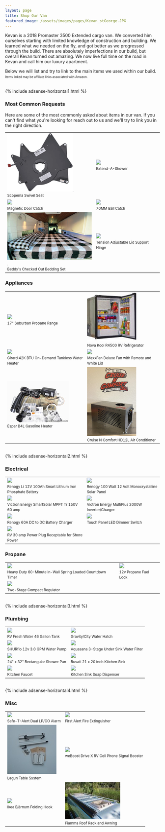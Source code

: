 ```yaml
---
layout: page
title: Shop Our Van
featured_image: /assets/images/pages/Kevan_stGeorge.JPG
---
```


Kevan is a 2018 Promaster 3500 Extended cargo van. We converted him ourselves starting with limited knowledge of construction and building. We learned what we needed on the fly, and got better as we progressed through the build. There are absolutely imperfections in our build, but overall Kevan turned out amazing. We now live full time on the road in Kevan and call him our luxury apartment.

Below we will list and try to link to the main items we used within our build. 
<br><small><small>Items linked may be affiliate links associated with Amazon.</small></small>

<br>
{% include adsense-horizontal1.html %}<br>

### Most Common Requests

Here are some of the most commonly asked about items in our van. If you can't find what you're looking for reach out to us and we'll try to link you in the right direction.

<table>
  <tr>
    <td>
      <a href="https://theswivelshop.com/?ref=f5rcs6g9ic" target="_blank"><img border="0" src="/assets/images/pages/VanBuild/seatswivel.png" ></a><img src="/assets/images/pages/VanBuild/seatswivel.png" width="1" height="1" border="0" alt="" style="border:none !important; margin:0px !important;" /> <br><small>Scopema Swivel Seat</small>
    </td>
    <td>
      <a href="https://www.amazon.com/gp/product/B0031XXW4O?&linkCode=li2&tag=twk0df-20&linkId=c272548ab482b7cd7bc95e5ae80f3dbc&language=en_US&ref_=as_li_ss_il" target="_blank"><img border="0" src="//ws-na.amazon-adsystem.com/widgets/q?_encoding=UTF8&ASIN=B0031XXW4O&Format=_SL160_&ID=AsinImage&MarketPlace=US&ServiceVersion=20070822&WS=1&tag=twk0df-20&language=en_US" ></a><img src="https://ir-na.amazon-adsystem.com/e/ir?t=twk0df-20&language=en_US&l=li2&o=1&a=B0031XXW4O" width="1" height="1" border="0" alt="" style="border:none !important; margin:0px !important;" /> <br><small>Extend-A-Shower</small>
    </td>
  </tr>
  <tr>
    <td>
      <a href="https://www.amazon.com/gp/product/B07J4PYV7N?&linkCode=li2&tag=twk0df-20&linkId=40ebef64dfa53dea7db971c36e9821df&language=en_US&ref_=as_li_ss_il" target="_blank"><img border="0" src="//ws-na.amazon-adsystem.com/widgets/q?_encoding=UTF8&ASIN=B07J4PYV7N&Format=_SL160_&ID=AsinImage&MarketPlace=US&ServiceVersion=20070822&WS=1&tag=twk0df-20&language=en_US" ></a><img src="https://ir-na.amazon-adsystem.com/e/ir?t=twk0df-20&language=en_US&l=li2&o=1&a=B07J4PYV7N" width="1" height="1" border="0" alt="" style="border:none !important; margin:0px !important;" /> <br><small>Magnetic Door Catch</small>
    </td>
    <td>
      <a href="https://www.amazon.com/gp/product/B07PVN1JMQ?&linkCode=li2&tag=twk0df-20&linkId=ad4f0a8d33931ecf7af703c99637e073&language=en_US&ref_=as_li_ss_il" target="_blank"><img border="0" src="//ws-na.amazon-adsystem.com/widgets/q?_encoding=UTF8&ASIN=B07PVN1JMQ&Format=_SL160_&ID=AsinImage&MarketPlace=US&ServiceVersion=20070822&WS=1&tag=twk0df-20&language=en_US" ></a><img src="https://ir-na.amazon-adsystem.com/e/ir?t=twk0df-20&language=en_US&l=li2&o=1&a=B07PVN1JMQ" width="1" height="1" border="0" alt="" style="border:none !important; margin:0px !important;" /> <br><small>70MM Ball Catch</small>
    </td>
  </tr>
  <tr>
    <td>
      <a href="https://beddys.com/collections/beddys/products/checked-out?variant=38785479751" target="_blank"><img border="0" src="/assets/images/pages/VanBuild/bedding.JPG" ></a><img src="/assets/images/pages/VanBuild/bedding.JPG" width="1" height="1" border="0" alt="" style="border:none !important; margin:0px !important;" /> <br><small>Beddy's Checked Out Bedding Set</small>
    </td>
    <td>
      <a href="https://www.amazon.com/gp/product/B01N9IX87T?ie=UTF8&psc=1&linkCode=li2&tag=twk0df-20&linkId=cdc35bcacb7c3a79e4b689b7e164b83e&language=en_US&ref_=as_li_ss_il" target="_blank"><img border="0" src="//ws-na.amazon-adsystem.com/widgets/q?_encoding=UTF8&ASIN=B01N9IX87T&Format=_SL160_&ID=AsinImage&MarketPlace=US&ServiceVersion=20070822&WS=1&tag=twk0df-20&language=en_US" ></a><img src="https://ir-na.amazon-adsystem.com/e/ir?t=twk0df-20&language=en_US&l=li2&o=1&a=B01N9IX87T" width="1" height="1" border="0" alt="" style="border:none !important; margin:0px !important;" /> <br><small>Tension Adjustable Lid Support Hinge</small>
    </td>
  </tr>
</table>


### Appliances

<table>
  <tr>
    <td>
    	<a href="https://www.amazon.com/dp/B00PXJRYR0?coliid=I1RE2WYAX26PCB&colid=25HEF36T49B08&th=1&linkCode=li2&tag=twk0df-20&linkId=da9e801164590bc8e44b3d9eaa0aa757&language=en_US&ref_=as_li_ss_il" target="_blank"><img border="0" src="//ws-na.amazon-adsystem.com/widgets/q?_encoding=UTF8&ASIN=B00PXJRYR0&Format=_SL160_&ID=AsinImage&MarketPlace=US&ServiceVersion=20070822&WS=1&tag=twk0df-20&language=en_US" ></a><img src="https://ir-na.amazon-adsystem.com/e/ir?t=twk0df-20&language=en_US&l=li2&o=1&a=B00PXJRYR0" width="1" height="1" border="0" alt="" style="border:none !important; margin:0px !important;" /> <br><small>17" Suburban Propane Range</small>
    </td>
    <td>
    	<a href="https://www.campervan-hq.com/products/novakool-4-3-cu-ft-dc-refrigerator-r4500?variant=36757940109461" target="_blank"><img border="0" src="/assets/images/pages/VanBuild/fridge.jpg" ></a><img src="//assets/images/pages/VanBuild/fridge.jpg" width="1" height="1" border="0" alt="" style="border:none !important; margin:0px !important;" /> <br><small>Nova Kool R4500 RV Refrigerator</small>
    </td>
  </tr>
  <tr>
    <td>
    	<a href="https://www.amazon.com/Girard-2GWHAM-Demand-Tankless-Heater/dp/B019BWN8E2?dchild=1&keywords=Girard+42K+BTU+Micro-Processor+Controlled+On-Demand+Tankless+Water+Heater&qid=1614985630&sr=8-5&linkCode=li2&tag=twk0df-20&linkId=86bcbfb62b4caaebd6ebb1c40f2728bc&language=en_US&ref_=as_li_ss_il" target="_blank"><img border="0" src="//ws-na.amazon-adsystem.com/widgets/q?_encoding=UTF8&ASIN=B019BWN8E2&Format=_SL160_&ID=AsinImage&MarketPlace=US&ServiceVersion=20070822&WS=1&tag=twk0df-20&language=en_US" ></a><img src="https://ir-na.amazon-adsystem.com/e/ir?t=twk0df-20&language=en_US&l=li2&o=1&a=B019BWN8E2" width="1" height="1" border="0" alt="" style="border:none !important; margin:0px !important;" /> <br><small>Girard 42K BTU On-Demand Tankless Water Heater</small>
    </td>
    <td>
    	<a href="https://www.amazon.com/dp/B003ZOF09Y?coliid=I2GIX58VERQPC3&colid=25HEF36T49B08&psc=1&linkCode=li2&tag=twk0df-20&linkId=27b7a557d368913db4563e38f2133c4b&language=en_US&ref_=as_li_ss_il" target="_blank"><img border="0" src="//ws-na.amazon-adsystem.com/widgets/q?_encoding=UTF8&ASIN=B003ZOF09Y&Format=_SL160_&ID=AsinImage&MarketPlace=US&ServiceVersion=20070822&WS=1&tag=twk0df-20&language=en_US" ></a><img src="https://ir-na.amazon-adsystem.com/e/ir?t=twk0df-20&language=en_US&l=li2&o=1&a=B003ZOF09Y" width="1" height="1" border="0" alt="" style="border:none !important; margin:0px !important;" /> <br><small>MaxxFan Deluxe Fan with Remote and White Lid</small>
    </td>
  </tr>
  <tr>
    <td>
      <a href="https://www.heatso.com/espar-b4l-gasoline-heater-kit-12v-4kw/" target="_blank"><img border="0" src="/assets/images/pages/VanBuild/espar_heater.jpg" ></a><img src="//assets/images/pages/VanBuild/espar_heater.jpg" width="1" height="1" border="0" alt="" style="border:none !important; margin:0px !important;" /> <br><small>Espar B4L Gasoline Heater</small>
    </td>
    <td>
      <a href="https://stores.12voltairconditioning.com/hd-12l-12-volt-dc-mini-split-system-air-conditioner/" target="_blank"><img border="0" src="/assets/images/pages/VanBuild/cruisencomfort.jpg" ></a><img src="//assets/images/pages/VanBuild/cruisencomfort.jpg" width="1" height="1" border="0" alt="" style="border:none !important; margin:0px !important;" /> <br><small>Cruise N Comfort HD12L Air Conditioner</small>
    </td>
  </tr>
</table>


<br>
{% include adsense-horizontal2.html %}<br>

### Electrical

<table>
  <tr>
    <td>
      <a href="https://www.amazon.com/Renogy-100Ah-Lithium-Phosphate-Battery/dp/B07YXL2TC7?dchild=1&keywords=renogy+100ah+smart+lithium&qid=1618706925&sr=8-1&linkCode=li2&tag=twk0df-20&linkId=50c11cfc36ed714f910910966968e81d&language=en_US&ref_=as_li_ss_il" target="_blank"><img border="0" src="//ws-na.amazon-adsystem.com/widgets/q?_encoding=UTF8&ASIN=B07YXL2TC7&Format=_SL160_&ID=AsinImage&MarketPlace=US&ServiceVersion=20070822&WS=1&tag=twk0df-20&language=en_US" ></a><img src="https://ir-na.amazon-adsystem.com/e/ir?t=twk0df-20&language=en_US&l=li2&o=1&a=B07YXL2TC7" width="1" height="1" border="0" alt="" style="border:none !important; margin:0px !important;" /> <br><small>Renogy Li 12V 100Ah Smart Lithium Iron Phosphate Battery</small>
    </td>
    <td>
      <a href="https://www.amazon.com/Renogy-Monocrystalline-Solar-Compact-Design/dp/B07GF5JY35?dchild=1&keywords=renogy+100w+compact+solar+panel&qid=1618707002&sr=8-3&linkCode=li2&tag=twk0df-20&linkId=06113d5d66ad14110140f41741f93c00&language=en_US&ref_=as_li_ss_il" target="_blank"><img border="0" src="//ws-na.amazon-adsystem.com/widgets/q?_encoding=UTF8&ASIN=B07GF5JY35&Format=_SL160_&ID=AsinImage&MarketPlace=US&ServiceVersion=20070822&WS=1&tag=twk0df-20&language=en_US" ></a><img src="https://ir-na.amazon-adsystem.com/e/ir?t=twk0df-20&language=en_US&l=li2&o=1&a=B07GF5JY35" width="1" height="1" border="0" alt="" style="border:none !important; margin:0px !important;" /> <br><small>Renogy 100 Watt 12 Volt Monocrystalline Solar Panel</small>
    </td>
  </tr>
  <tr>
    <td>
      <a href="https://www.amazon.com/Victron-SmartSolar-Charge-Controller-150V/dp/B07B4KF7LY?dchild=1&keywords=victron+charge+controller+mppt+150%2F60&qid=1618707117&sr=8-3&linkCode=li2&tag=twk0df-20&linkId=13bea40b63640c5edf3d0439b70671b7&language=en_US&ref_=as_li_ss_il" target="_blank"><img border="0" src="//ws-na.amazon-adsystem.com/widgets/q?_encoding=UTF8&ASIN=B07B4KF7LY&Format=_SL160_&ID=AsinImage&MarketPlace=US&ServiceVersion=20070822&WS=1&tag=twk0df-20&language=en_US" ></a><img src="https://ir-na.amazon-adsystem.com/e/ir?t=twk0df-20&language=en_US&l=li2&o=1&a=B07B4KF7LY" width="1" height="1" border="0" alt="" style="border:none !important; margin:0px !important;" /> <br><small>Victron Energy SmartSolar MPPT Tr 150V 60 amp</small>
    </td>
    <td>
      <a href="https://www.amazon.com/Victron-12-2000-80-50-120V/dp/B0053XY8NY?dchild=1&keywords=victron+2000w+inverter+charger&qid=1618707177&sr=8-1-spons&psc=1&smid=AERMGYAT5R869&spLa=ZW5jcnlwdGVkUXVhbGlmaWVyPUExS0xINDdCOTdZUUUxJmVuY3J5cHRlZElkPUEwMzQ1MTY3MkJRTk5GNFpRR09EWiZlbmNyeXB0ZWRBZElkPUEwNDY4MDk2MVNQTTFaNURMUzlXQiZ3aWRnZXROYW1lPXNwX2F0ZiZhY3Rpb249Y2xpY2tSZWRpcmVjdCZkb05vdExvZ0NsaWNrPXRydWU%3D&linkCode=li2&tag=twk0df-20&linkId=e923223bf4eee5cfc09fa47be51f7b99&language=en_US&ref_=as_li_ss_il" target="_blank"><img border="0" src="//ws-na.amazon-adsystem.com/widgets/q?_encoding=UTF8&ASIN=B0053XY8NY&Format=_SL160_&ID=AsinImage&MarketPlace=US&ServiceVersion=20070822&WS=1&tag=twk0df-20&language=en_US" ></a><img src="https://ir-na.amazon-adsystem.com/e/ir?t=twk0df-20&language=en_US&l=li2&o=1&a=B0053XY8NY" width="1" height="1" border="0" alt="" style="border:none !important; margin:0px !important;" /> <br><small>Victron Energy MultiPlus 2000W Inverter/Charger</small>
    </td>
  </tr>
  <tr>
    <td>
      <a href="https://www.amazon.com/Renogy-60A-Battery-Multi-Stage-Charging/dp/B07Z4GSYC2?crid=3M4YK36QHO7AY&dchild=1&keywords=renogy+60+amp+dc+to+dc+charger&qid=1618707259&sprefix=renogy+60%2Caps%2C289&sr=8-3&linkCode=li2&tag=twk0df-20&linkId=e23f1c9c1208dc5b2700fa5fda019ba3&language=en_US&ref_=as_li_ss_il" target="_blank"><img border="0" src="//ws-na.amazon-adsystem.com/widgets/q?_encoding=UTF8&ASIN=B07Z4GSYC2&Format=_SL160_&ID=AsinImage&MarketPlace=US&ServiceVersion=20070822&WS=1&tag=twk0df-20&language=en_US" ></a><img src="https://ir-na.amazon-adsystem.com/e/ir?t=twk0df-20&language=en_US&l=li2&o=1&a=B07Z4GSYC2" width="1" height="1" border="0" alt="" style="border:none !important; margin:0px !important;" /> <br><small>Renogy 60A DC to DC Battery Charger</small>
    </td>
    <td>
      <a href="https://www.amazon.com/gp/product/B00S803KJM?ie=UTF8&psc=1&linkCode=li2&tag=twk0df-20&linkId=c0717f9fa69b76328ff13e62049ffc61&language=en_US&ref_=as_li_ss_il" target="_blank"><img border="0" src="//ws-na.amazon-adsystem.com/widgets/q?_encoding=UTF8&ASIN=B00S803KJM&Format=_SL160_&ID=AsinImage&MarketPlace=US&ServiceVersion=20070822&WS=1&tag=twk0df-20&language=en_US" ></a><img src="https://ir-na.amazon-adsystem.com/e/ir?t=twk0df-20&language=en_US&l=li2&o=1&a=B00S803KJM" width="1" height="1" border="0" alt="" style="border:none !important; margin:0px !important;" /> <br><small>Touch Panel LED Dimmer Switch</small>
    </td>
  </tr>
  <tr>
    <td>
      <a href="https://www.amazon.com/gp/product/B01N0GHPUJ?&linkCode=li2&tag=twk0df-20&linkId=59d772a23b6b40919a71d8939ea5a6c1&language=en_US&ref_=as_li_ss_il" target="_blank"><img border="0" src="//ws-na.amazon-adsystem.com/widgets/q?_encoding=UTF8&ASIN=B01N0GHPUJ&Format=_SL160_&ID=AsinImage&MarketPlace=US&ServiceVersion=20070822&WS=1&tag=twk0df-20&language=en_US" ></a><img src="https://ir-na.amazon-adsystem.com/e/ir?t=twk0df-20&language=en_US&l=li2&o=1&a=B01N0GHPUJ" width="1" height="1" border="0" alt="" style="border:none !important; margin:0px !important;" /> <br><small>RV 30 amp Power Plug Receptable for Shore Power</small>
    </td>
  </tr>
</table>

### Propane

<table>
  <tr>
    <td>
      <a href="https://www.amazon.com/gp/product/B01LVTGKBR?&linkCode=li2&tag=twk0df-20&linkId=0c4a14c614bcb484f7e6088de8df7b4e&language=en_US&ref_=as_li_ss_il" target="_blank"><img border="0" src="//ws-na.amazon-adsystem.com/widgets/q?_encoding=UTF8&ASIN=B01LVTGKBR&Format=_SL160_&ID=AsinImage&MarketPlace=US&ServiceVersion=20070822&WS=1&tag=twk0df-20&language=en_US" ></a><img src="https://ir-na.amazon-adsystem.com/e/ir?t=twk0df-20&language=en_US&l=li2&o=1&a=B01LVTGKBR" width="1" height="1" border="0" alt="" style="border:none !important; margin:0px !important;" /> <br><small>Heavy Duty 60-Minute in-Wall Spring Loaded Countdown Timer</small>
    </td>
    <td>
      <a href="https://www.amazon.com/Advanced-Fuel-Components-Propane-AFC-151R/dp/B0843MVGL4?&linkCode=li2&tag=twk0df-20&linkId=41044a777a7405bcc1952f33c6a1fb04&language=en_US&ref_=as_li_ss_il" target="_blank"><img border="0" src="//ws-na.amazon-adsystem.com/widgets/q?_encoding=UTF8&ASIN=B0843MVGL4&Format=_SL160_&ID=AsinImage&MarketPlace=US&ServiceVersion=20070822&WS=1&tag=twk0df-20&language=en_US" ></a><img src="https://ir-na.amazon-adsystem.com/e/ir?t=twk0df-20&language=en_US&l=li2&o=1&a=B0843MVGL4" width="1" height="1" border="0" alt="" style="border:none !important; margin:0px !important;" /> <br><small>12v Propane Fuel Lock</small>
    </td>
  </tr>
  <tr>
    <td>
      <a href="https://www.amazon.com/gp/product/B00KTS0QDY?&linkCode=li2&tag=twk0df-20&linkId=0920bb8958cc52803ff19e6771e4360a&language=en_US&ref_=as_li_ss_il" target="_blank"><img border="0" src="//ws-na.amazon-adsystem.com/widgets/q?_encoding=UTF8&ASIN=B00KTS0QDY&Format=_SL160_&ID=AsinImage&MarketPlace=US&ServiceVersion=20070822&WS=1&tag=twk0df-20&language=en_US" ></a><img src="https://ir-na.amazon-adsystem.com/e/ir?t=twk0df-20&language=en_US&l=li2&o=1&a=B00KTS0QDY" width="1" height="1" border="0" alt="" style="border:none !important; margin:0px !important;" /> <br><small>Two-Stage Compact Regulator</small>
    </td>
  </tr>
</table>

<br>
{% include adsense-horizontal3.html %}<br>

### Plumbing

<table>
  <tr>
    <td>
      <a href="https://www.amazon.com/gp/product/B007MSLP7A?&linkCode=li2&tag=twk0df-20&linkId=390347bf5d672f77d9ec0947511e6bf2&language=en_US&ref_=as_li_ss_il" target="_blank"><img border="0" src="//ws-na.amazon-adsystem.com/widgets/q?_encoding=UTF8&ASIN=B007MSLP7A&Format=_SL160_&ID=AsinImage&MarketPlace=US&ServiceVersion=20070822&WS=1&tag=twk0df-20&language=en_US" ></a><img src="https://ir-na.amazon-adsystem.com/e/ir?t=twk0df-20&language=en_US&l=li2&o=1&a=B007MSLP7A" width="1" height="1" border="0" alt="" style="border:none !important; margin:0px !important;" /> <br><small>RV Fresh Water 46 Gallon Tank</small>
    </td>
    <td>
      <a href="https://www.amazon.com/Valterra-White-Gravity-Water-Trailer/dp/B0735PZW4H?dchild=1&keywords=rv+water+fill&qid=1618708573&sbo=RZvfv%2F%2FHxDF%2BO5021pAnSA%3D%3D&sr=8-3&linkCode=li2&tag=twk0df-20&linkId=f99e656e5fbde9b30b1938c806125cf5&language=en_US&ref_=as_li_ss_il" target="_blank"><img border="0" src="//ws-na.amazon-adsystem.com/widgets/q?_encoding=UTF8&ASIN=B0735PZW4H&Format=_SL160_&ID=AsinImage&MarketPlace=US&ServiceVersion=20070822&WS=1&tag=twk0df-20&language=en_US" ></a><img src="https://ir-na.amazon-adsystem.com/e/ir?t=twk0df-20&language=en_US&l=li2&o=1&a=B0735PZW4H" width="1" height="1" border="0" alt="" style="border:none !important; margin:0px !important;" /> <br><small>Gravity/City Water Hatch</small>
    </td>
  </tr>
  <tr>
    <td>
      <a href="https://www.amazon.com/SHURflo-Revolution-Water-Pump-4008-101-A65/dp/B010TKMK4O?crid=3TXYGVHAYDQF9&dchild=1&keywords=shurflo+4008-101-a65+new+3.0+gpm+rv+water+pump+revolution%2C+12v&qid=1618708672&sprefix=shurflo+water+pump+3.0%2Caps%2C309&sr=8-1&linkCode=li2&tag=twk0df-20&linkId=9c2aa3bc0de0af5aec2df19ba2a7bfee&language=en_US&ref_=as_li_ss_il" target="_blank"><img border="0" src="//ws-na.amazon-adsystem.com/widgets/q?_encoding=UTF8&ASIN=B010TKMK4O&Format=_SL160_&ID=AsinImage&MarketPlace=US&ServiceVersion=20070822&WS=1&tag=twk0df-20&language=en_US" ></a><img src="https://ir-na.amazon-adsystem.com/e/ir?t=twk0df-20&language=en_US&l=li2&o=1&a=B010TKMK4O" width="1" height="1" border="0" alt="" style="border:none !important; margin:0px !important;" /> <br><small>SHURflo 12v 3.0 GPM Water Pump</small>
    </td>
    <td>
     <a href="https://www.amazon.com/gp/product/B06XGZMTRH?&linkCode=li2&tag=twk0df-20&linkId=48e98a10ff41239e2456736b8479c9ab&language=en_US&ref_=as_li_ss_il" target="_blank"><img border="0" src="//ws-na.amazon-adsystem.com/widgets/q?_encoding=UTF8&ASIN=B06XGZMTRH&Format=_SL160_&ID=AsinImage&MarketPlace=US&ServiceVersion=20070822&WS=1&tag=twk0df-20&language=en_US" ></a><img src="https://ir-na.amazon-adsystem.com/e/ir?t=twk0df-20&language=en_US&l=li2&o=1&a=B06XGZMTRH" width="1" height="1" border="0" alt="" style="border:none !important; margin:0px !important;" /> <br><small>Aquasana  3-Stage Under Sink Water Filter</small>
    </td>
  </tr>
  <tr>
    <td>
      <a href="https://www.amazon.com/Lippert-Components-210369-Rectangular-Handed/dp/B00OM0YIR0?crid=39KHFN1R2ZAO2&dchild=1&keywords=shower+pan+24x32&qid=1618708887&sprefix=shower+pan+24%2Caps%2C283&sr=8-2&linkCode=li2&tag=twk0df-20&linkId=98c231c5e9968bf8fb83a50705dfe9b8&language=en_US&ref_=as_li_ss_il" target="_blank"><img border="0" src="//ws-na.amazon-adsystem.com/widgets/q?_encoding=UTF8&ASIN=B00OM0YIR0&Format=_SL160_&ID=AsinImage&MarketPlace=US&ServiceVersion=20070822&WS=1&tag=twk0df-20&language=en_US" ></a><img src="https://ir-na.amazon-adsystem.com/e/ir?t=twk0df-20&language=en_US&l=li2&o=1&a=B00OM0YIR0" width="1" height="1" border="0" alt="" style="border:none !important; margin:0px !important;" /> <br><small>24" x 32" Rectangular Shower Pan</small>
    </td>
    <td>
      <a href="https://www.amazon.com/gp/product/B07R8WP9PL?&linkCode=li2&tag=twk0df-20&linkId=61ca7afc31b544848b940afde510df49&language=en_US&ref_=as_li_ss_il" target="_blank"><img border="0" src="//ws-na.amazon-adsystem.com/widgets/q?_encoding=UTF8&ASIN=B07R8WP9PL&Format=_SL160_&ID=AsinImage&MarketPlace=US&ServiceVersion=20070822&WS=1&tag=twk0df-20&language=en_US" ></a><img src="https://ir-na.amazon-adsystem.com/e/ir?t=twk0df-20&language=en_US&l=li2&o=1&a=B07R8WP9PL" width="1" height="1" border="0" alt="" style="border:none !important; margin:0px !important;" /> <br><small>Ruvati 21 x 20 inch Kitchen Sink</small>
    </td>
  </tr>
    <tr>
    <td>
      <a href="https://www.amazon.com/gp/product/B07D8F5NCW?&linkCode=li2&tag=twk0df-20&linkId=2b90f7bb2109c891dc27cfa932462b28&language=en_US&ref_=as_li_ss_il" target="_blank"><img border="0" src="//ws-na.amazon-adsystem.com/widgets/q?_encoding=UTF8&ASIN=B07D8F5NCW&Format=_SL160_&ID=AsinImage&MarketPlace=US&ServiceVersion=20070822&WS=1&tag=twk0df-20&language=en_US" ></a><img src="https://ir-na.amazon-adsystem.com/e/ir?t=twk0df-20&language=en_US&l=li2&o=1&a=B07D8F5NCW" width="1" height="1" border="0" alt="" style="border:none !important; margin:0px !important;" /> <br><small>Kitchen Faucet</small>
    </td>
    <td>
      <a href="https://www.amazon.com/gp/product/B081L1RC1V?&linkCode=li2&tag=twk0df-20&linkId=e54143d8ae1ff68cf590173a6e322ad5&language=en_US&ref_=as_li_ss_il" target="_blank"><img border="0" src="//ws-na.amazon-adsystem.com/widgets/q?_encoding=UTF8&ASIN=B081L1RC1V&Format=_SL160_&ID=AsinImage&MarketPlace=US&ServiceVersion=20070822&WS=1&tag=twk0df-20&language=en_US" ></a><img src="https://ir-na.amazon-adsystem.com/e/ir?t=twk0df-20&language=en_US&l=li2&o=1&a=B081L1RC1V" width="1" height="1" border="0" alt="" style="border:none !important; margin:0px !important;" /> <br><small>Kitchen Sink Soap Dispenser</small>
    </td>
  </tr>
</table>

<br>
{% include adsense-horizontal4.html %}<br>

### Misc

<table>
  <tr>
    <td>
      <a href="https://www.amazon.com/gp/product/B009XTZ0XQ?&linkCode=li2&tag=twk0df-20&linkId=4cea970c0cc7d30987180f5e6ee19043&language=en_US&ref_=as_li_ss_il" target="_blank"><img border="0" src="//ws-na.amazon-adsystem.com/widgets/q?_encoding=UTF8&ASIN=B009XTZ0XQ&Format=_SL160_&ID=AsinImage&MarketPlace=US&ServiceVersion=20070822&WS=1&tag=twk0df-20&language=en_US" ></a><img src="https://ir-na.amazon-adsystem.com/e/ir?t=twk0df-20&language=en_US&l=li2&o=1&a=B009XTZ0XQ" width="1" height="1" border="0" alt="" style="border:none !important; margin:0px !important;" /> <br><small>Safe-T-Alert Dual LP/CO Alarm</small>
    </td>
    <td>
      <a href="https://www.amazon.com/gp/product/B000Y4IKTU?&linkCode=li2&tag=twk0df-20&linkId=3ecb6a0e6fad033bae2812932e5ddafe&language=en_US&ref_=as_li_ss_il" target="_blank"><img border="0" src="//ws-na.amazon-adsystem.com/widgets/q?_encoding=UTF8&ASIN=B000Y4IKTU&Format=_SL160_&ID=AsinImage&MarketPlace=US&ServiceVersion=20070822&WS=1&tag=twk0df-20&language=en_US" ></a><img src="https://ir-na.amazon-adsystem.com/e/ir?t=twk0df-20&language=en_US&l=li2&o=1&a=B000Y4IKTU" width="1" height="1" border="0" alt="" style="border:none !important; margin:0px !important;" /> <br><small>First Alert Fire Extinguisher</small>
    </td>
  </tr>
  <tr>
    <td>
      <a href="https://www.lagunusa.com/product/lagun-table-system-2-1" target="_blank"><img border="0" src="/assets/images/pages/VanBuild/lagun_table.jpeg" ></a><img src="//assets/images/pages/VanBuild/lagun_table.jpeg" width="1" height="1" border="0" alt="" style="border:none !important; margin:0px !important;" /> <br><small>Lagun Table System</small>
    </td>
    <td>
      <a href="https://www.amazon.com/weBoost-471410-Signal-Booster-Motorhome/dp/B07TYGJ9TV?dchild=1&keywords=weboost+rv&qid=1618709789&sr=8-5&linkCode=li2&tag=twk0df-20&linkId=7e7510e1d265fcbf1d3b0a56150b8234&language=en_US&ref_=as_li_ss_il" target="_blank"><img border="0" src="//ws-na.amazon-adsystem.com/widgets/q?_encoding=UTF8&ASIN=B07TYGJ9TV&Format=_SL160_&ID=AsinImage&MarketPlace=US&ServiceVersion=20070822&WS=1&tag=twk0df-20&language=en_US" ></a><img src="https://ir-na.amazon-adsystem.com/e/ir?t=twk0df-20&language=en_US&l=li2&o=1&a=B07TYGJ9TV" width="1" height="1" border="0" alt="" style="border:none !important; margin:0px !important;" /> <br><small>weBoost Drive X RV Cell Phone Signal Booster</small>
    </td>
  </tr>
  <tr>
    <td>
      <a href="https://www.amazon.com/Ikea-Bj%C3%A4rnum-Folding-Hook-Aluminum/dp/B00AZ7BEDK?dchild=1&keywords=ikea+folding+hooks&qid=1618709905&sr=8-1&linkCode=li2&tag=twk0df-20&linkId=503cfad271150e7ff1cac021b56eec4b&language=en_US&ref_=as_li_ss_il" target="_blank"><img border="0" src="//ws-na.amazon-adsystem.com/widgets/q?_encoding=UTF8&ASIN=B00AZ7BEDK&Format=_SL160_&ID=AsinImage&MarketPlace=US&ServiceVersion=20070822&WS=1&tag=twk0df-20&language=en_US" ></a><img src="https://ir-na.amazon-adsystem.com/e/ir?t=twk0df-20&language=en_US&l=li2&o=1&a=B00AZ7BEDK" width="1" height="1" border="0" alt="" style="border:none !important; margin:0px !important;" /> <br><small>Ikea Bjärnum Folding Hook</small>
    </td>
    <td>
      <a href="https://vanupgrades.com/collections/promaster-exterior-accessories/products/promaster-roof-rack-and-awning-package" target="_blank"><img border="0" src="/assets/images/pages/VanBuild/fiamma_roof_rack.jpeg" ></a><img src="//assets/images/pages/VanBuild/fiamma_roof_rack.jpeg" width="1" height="1" border="0" alt="" style="border:none !important; margin:0px !important;" /> <br><small>Fiamma Roof Rack and Awning</small>
    </td>
  </tr>
</table>





